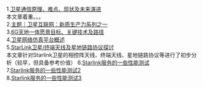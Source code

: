 1.[卫星通信原理、难点、现状及未来演进](https://mp.weixin.qq.com/s/y1TuSto20rjCu7xXG52hnA)   
本文章着重。。。  
2.[主题｜卫星互联网：新质生产力系列之一](https://mp.weixin.qq.com/s/7esT6PAMoviOAIhceAeNsA)   
3.[6G天地一体愿景目标、关键技术及路径](https://mp.weixin.qq.com/s/OVRm8TcUvxtTuHMXRyRqBA)   
4.[卫星网络仿真平台概述](https://mp.weixin.qq.com/s/M79dwJdaKbBfgiQUtHbo5w)  
5.[StarLink卫星/终端天线及星地链路协议探讨](https://zhuanlan.zhihu.com/p/166352918?utm_medium=social&utm_psn=1780899566457065472&utm_source=wechat_session)  
本文章针对Starlink卫星的相控阵天线、终端天线、星地链路协议等进行了初步分析（较早，但具备参考价值）
6.[Starlink服务的一些性能测试](https://www.ookla.com/articles/us-satellite-performance-q3-2023)   
7.[Starlink服务的一些性能测试2](https://smartdata.polito.it/a-first-look-at-starlink-performance-open-data/)   
8.[Starlink服务的一些性能测试3](https://github.com/sys-uos/Starlink-on-the-Road/)  
